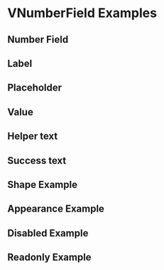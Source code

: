 # VNumberField Examples

## Number Field

<code-tab>
<template #example>
<NumberFieldExample />
</template>
<template #code>

```vue
<!--@include: ./components/numberfield/NumberFieldExample.vue -->
```

</template>
</code-tab>

## Label

<code-tab>
<template #example>
<LabelExample />
</template>
<template #code>

```vue
<!--@include: ./components/numberfield/LabelExample.vue -->
```

</template>
</code-tab>

## Placeholder

<code-tab>
<template #example>
<PlaceholderExample />
</template>
<template #code>

```vue
<!--@include: ./components/numberfield/PlaceholderExample.vue -->
```

</template>
</code-tab>

## Value

<code-tab>
<template #example>
<ValueExample />
</template>
<template #code>

```vue
<!--@include: ./components/numberfield/ValueExample.vue -->
```

</template>
</code-tab>

## Helper text

<code-tab>
<template #example>
<HelperTextExample />
</template>
<template #code>

```vue
<!--@include: ./components/numberfield/HelperTextExample.vue -->
```

</template>
</code-tab>

## Success text

<code-tab>
<template #example>
<SuccessTextExample />
</template>
<template #code>

```vue
<!--@include: ./components/numberfield/SuccessTextExample.vue -->
```

</template>
</code-tab>

## Shape Example

<code-tab>
<template #example>
<ShapeExample />
</template>
<template #code>

```vue
<!--@include: ./components/numberfield/ShapeExample.vue -->
```

</template>
</code-tab>

## Appearance Example

<code-tab>
<template #example>
<AppearanceExample />
</template>
<template #code>

```vue
<!--@include: ./components/numberfield/AppearanceExample.vue -->
```

</template>
</code-tab>

## Disabled Example

<code-tab>
<template #example>
<DisabledExample />
</template>
<template #code>

```vue
<!--@include: ./components/numberfield/DisabledExample.vue -->
```

</template>
</code-tab>

## Readonly Example

<code-tab>
<template #example>
<ReadonlyExample />
</template>
<template #code>

```vue
<!--@include: ./components/numberfield/ReadonlyExample.vue -->
```

</template>
</code-tab>

<script setup lang="ts">
import CodeTab from "../custom/CodeTab.vue";
import { defineClientComponent } from 'vitepress';
const NumberFieldExample = defineClientComponent(() =>  import("./components/numberfield/NumberFieldExample.vue"));
const LabelExample = defineClientComponent(() =>  import("./components/numberfield/LabelExample.vue"));
const PlaceholderExample = defineClientComponent(() =>  import("./components/numberfield/PlaceholderExample.vue"));
const HelperTextExample = defineClientComponent(() =>  import("./components/numberfield/HelperTextExample.vue"));
const ValueExample = defineClientComponent(() =>  import("./components/numberfield/ValueExample.vue"));
const SuccessTextExample = defineClientComponent(() =>  import("./components/numberfield/SuccessTextExample.vue"));
const ShapeExample = defineClientComponent(() =>  import("./components/numberfield/ShapeExample.vue"));
const AppearanceExample = defineClientComponent(() =>  import("./components/numberfield/AppearanceExample.vue"));
const DisabledExample = defineClientComponent(() =>  import("./components/numberfield/DisabledExample.vue"));
const ReadonlyExample = defineClientComponent(() =>  import("./components/numberfield/ReadonlyExample.vue"));
</script>
